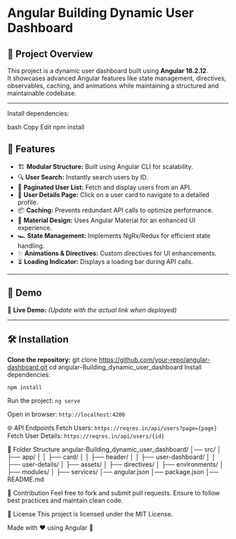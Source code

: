 # Angular Building Dynamic User Dashboard

## 📌 Project Overview

This project is a dynamic user dashboard built using **Angular 18.2.12**.  
It showcases advanced Angular features like state management, directives, observables, caching, and animations while maintaining a structured and maintainable codebase.

---
Install dependencies:

bash
Copy
Edit
npm install


## 🚀 Features

- 🏗 **Modular Structure:** Built using Angular CLI for scalability.  
- 🔍 **User Search:** Instantly search users by ID.  
- 📄 **Paginated User List:** Fetch and display users from an API.  
- 🔗 **User Details Page:** Click on a user card to navigate to a detailed profile.  
- 📦 **Caching:** Prevents redundant API calls to optimize performance.  
- 🎨 **Material Design:** Uses Angular Material for an enhanced UI experience.  
- 🏎 **State Management:** Implements NgRx/Redux for efficient state handling.  
- ✨ **Animations & Directives:** Custom directives for UI enhancements.  
- ⏳ **Loading Indicator:** Displays a loading bar during API calls.  

---

## 🎥 Demo

🔗 **Live Demo:** _(Update with the actual link when deployed)_

---

## 🛠 Installation

**Clone the repository:**
git clone https://github.com/your-repo/angular-dashboard.git
cd angular-Building_dynamic_user_dashboard
Install dependencies:

`npm install`


Run the project:
`ng serve`

Open in browser:
`http://localhost:4200`

🌐 API Endpoints
Fetch Users: `https://reqres.in/api/users?page={page}`
Fetch User Details: `https://reqres.in/api/users/{id}`


📂 Folder Structure
angular-Building_dynamic_user_dashboard/
│── src/
│   ├── app/
│   │   ├── card/
│   │   ├── header/
│   │   ├── user-dashboard/
│   │   ├── user-details/
│   ├── assets/
│   ├── directives/
│   ├── environments/
│   ├── modules/
│   ├── services/
│── angular.json
│── package.json
│── README.md





🤝 Contribution
Feel free to fork and submit pull requests. Ensure to follow best practices and maintain clean code.

📄 License
This project is licensed under the MIT License.

Made with ❤️ using Angular 🚀
